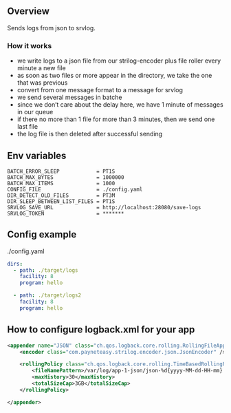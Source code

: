 ## Overview

Sends logs from json to srvlog.                     

### How it works

* we write logs to a json file from our strilog-encoder plus file roller every minute a new file
* as soon as two files or more appear in the directory, we take the one that was previous
* convert from one message format to a message for srvlog
* we send several messages in batche
* since we don’t care about the delay here, we have 1 minute of messages in our queue
* if there no more than 1 file for more than 3 minutes, then we send one last file
* the log file is then deleted after successful sending
  
## Env variables

```shell
BATCH_ERROR_SLEEP            = PT1S
BATCH_MAX_BYTES              = 1000000
BATCH_MAX_ITEMS              = 1000
CONFIG_FILE                  = ./config.yaml
DIR_DETECT_OLD_FILES         = PT3M
DIR_SLEEP_BETWEEN_LIST_FILES = PT1S
SRVLOG_SAVE_URL              = http://localhost:28080/save-logs
SRVLOG_TOKEN                 = *******
```
## Config example

./config.yaml

```yaml
dirs:
  - path: ./target/logs
    facility: 8
    program: hello

  - path: ./target/logs2
    facility: 8
    program: hello
```
    
## How to configure logback.xml for your app

```xml
<appender name="JSON" class="ch.qos.logback.core.rolling.RollingFileAppender">
    <encoder class="com.payneteasy.strilog.encoder.json.JsonEncoder" />

    <rollingPolicy class="ch.qos.logback.core.rolling.TimeBasedRollingPolicy">
        <fileNamePattern>/var/log/app-1-json/json-%d{yyyy-MM-dd-HH-mm}.log</fileNamePattern>
        <maxHistory>30</maxHistory>
        <totalSizeCap>3GB</totalSizeCap>
    </rollingPolicy>

</appender>
```
